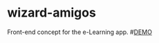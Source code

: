 # wizard-amigos
Front-end concept for the e-Learning app.
#[DEMO](http://wan-tan.github.io/wizard-amigos)

